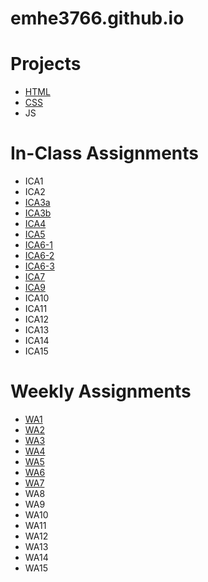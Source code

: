 # emhe3766.github.io

# Projects
* [HTML](https://github.com/emhe3766/emhe3766.github.io/tree/main/html-midterm)
* [CSS](https://emhe3766.github.io/)
* JS

# In-Class Assignments
* ICA1
* ICA2
* [ICA3a](https://emhe3766.github.io/ICA/ICA3a.html)
* [ICA3b](https://emhe3766.github.io/ICA/ICA3b.html)
* [ICA4](https://emhe3766.github.io/ICA/ICA4.html)
* [ICA5](https://emhe3766.github.io/ICA/ICA5.html)
* [ICA6-1](https://emhe3766.github.io/ICA/ICA6/part1.html)
* [ICA6-2](https://emhe3766.github.io/ICA/ICA6/part2.html)
* [ICA6-3](https://emhe3766.github.io/ICA/ICA6/part3.html)
* [ICA7](https://emhe3766.github.io/ICA/ICA7.html)
* [ICA9](https://emhe3766.github.io/ICA/ICA9.html)
* ICA10
* ICA11
* ICA12
* ICA13
* ICA14
* ICA15

# Weekly Assignments
* [WA1](https://emhe3766.github.io/WA/WA1.html)
* [WA2](https://emhe3766.github.io/WA/WA2.html)
* [WA3](https://emhe3766.github.io/WA/WA3.html)
* [WA4](https://emhe3766.github.io/WA/WA4.html)
* [WA5](https://emhe3766.github.io/WA/WA5.html)
* [WA6](https://emhe3766.github.io/WA/WA6.html)
* [WA7](https://emhe3766.github.io/WA/WA7.html)
* WA8
* WA9
* WA10
* WA11
* WA12
* WA13
* WA14
* WA15